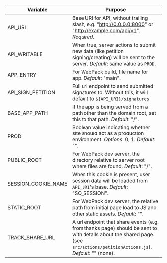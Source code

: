 Variable                          | Purpose
----------------------------------|----------------------------------
API_URI                           | Base URI for API, without trailing slash, e.g. "http://0.0.0.0:8000" or "http://example.com/api/v1". _Required_.
API_WRITABLE                      | When true, server actions to submit new data (like petition signing/creating) will be sent to the server. _Default_: same value as `PROD`.
APP_ENTRY                         | For WebPack build, file name for app. _Default_: "main".
API_SIGN_PETITION                 | Full url endpoint to send submitted signatures to.  Without this, it will default to `${API_URI}/signatures`
BASE_APP_PATH                     | If the app is being served from a path other than the domain root, set this to that path. _Default_: "/".
PROD                              | Boolean value indicating whether site should act as a production environment. _Options_: 0, 1. _Default_: "".
PUBLIC_ROOT                       | For WebPack dev server, the directory relative to server root where files are found. _Default_: "/".
SESSION_COOKIE_NAME               | When this cookie is present, user session data will be loaded from `API_URI`'s base. _Default_: "SO_SESSION".
STATIC_ROOT                       | For WebPack dev server, the relative path from initial page load to JS and other static assets. _Default_: "".
TRACK_SHARE_URL                   | A url endpoint that share events (e.g. from thanks page) should be sent to with details about the shared page.  (see `src/actions/petitionActions.js`). _Default_: "" (none).
